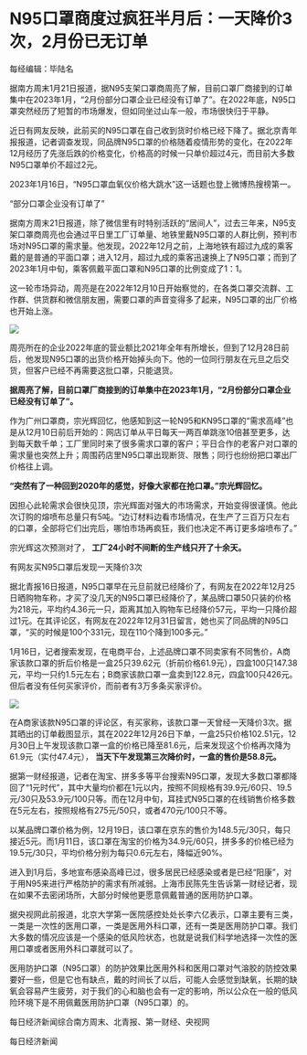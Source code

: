 # N95口罩商度过疯狂半月后：一天降价3次，2月份已无订单

每经编辑：毕陆名

据南方周末1月21日报道，据N95支架口罩商周亮了解，目前口罩厂商接到的订单集中在2023年1月，“2月份部分口罩企业已经没有订单了”。在2022年底，N95口罩突然经历了短暂的市场爆发，但如同坐过山车一般，市场很快归于平静。

近日有网友反映，此前买的N95口罩在自己收到货时价格已经下降了。据北京青年报报道，记者调查发现，同品牌N95口罩的价格随着疫情形势的变化，在2022年12月经历了先涨后跌的价格变化，价格高的时候一只单价超过4元，而目前大多数N95口罩单价不超过2元。

2023年1月16日，“N95口罩血氧仪价格大跳水”这一话题也登上微博热搜榜第一。

“部分口罩企业没有订单了”

据南方周末21日报道，除了微信里有时特别活跃的“居间人”，过去三年来，N95支架口罩商周亮也会通过平日里工厂订单量、地铁里戴N95口罩的人群比例，预判市场对N95口罩的需求量。他发现，2022年12月之前，上海地铁有超过九成的乘客戴的是普通的平面口罩；进入12月，超过九成的乘客迅速换上了N95口罩；而到了2023年1月中旬，乘客佩戴平面口罩和N95口罩的比例变成了1：1。

这一轮市场异动，周亮是在2022年12月10日开始察觉的，在各类口罩交流群、工作群、供货群和微信朋友圈，需要口罩的声音变得多了起来，N95口罩的出厂价格也开始上涨。

![](https://inews.gtimg.com/newsapp_bt/0/15449920834/1000)

周亮所在的企业2022年底的营业额比2021年全年有所增长，但到了12月28日前后，他发现N95口罩的出货价格开始掉头向下。他的一位同行朋友在元旦之后交货，但客户已经不再需要这批口罩，只能退货。

**据周亮了解，目前口罩厂商接到的订单集中在2023年1月，“2月份部分口罩企业已经没有订单了”。**

作为广州口罩商，宗光辉回忆，他感知到这一轮N95和KN95口罩的“需求高峰”也是从12月10日前后开始的：网店订单从平日每天一两百单跳涨10倍甚至更多，达到每天数千单；工厂里同时来了很多需求口罩的客户；平日合作的老客户对口罩的需求量也突然上升；周围药店里N95口罩出现断货、限售；同行也纷纷把口罩出厂价格往上调。

**“突然有了一种回到2020年的感觉，好像大家都在抢口罩。”宗光辉回忆。**

因担心此轮需求会很快见顶，宗光辉面对强大的市场需求，开始变得很谨慎。他此次订购的熔喷布总量只有5吨。“边订材料边看市场情况，在生产了三百万只左右的口罩，全部将它们出完后，哪怕市场再疯狂，我们也决定不再订更多熔喷布了。”

宗光辉这次预测对了， **工厂24小时不间断的生产线只开了十余天。**

有网友买N95口罩后发现一天降价3次

据北青报16日报道，N95口罩早在元旦前就已经降价了，有网友在2022年12月25日晒购物车称，才买了没几天的N95口罩已经降价了，某品牌口罩50只装的价格为218元，平均约4.36元一只，距离其加入购物车已经降价57元，平均一只降价超过1元。在其评论区，有网友在2022年12月31日留言，她也买了同品牌的N95口罩，“买的时候是100个331元，现在110个降到100多元。”

1月16日，记者搜索发现，在电商平台，上述品牌口罩不同卖家有不同售价，A商家该款口罩的折后价格是一盒25只39.62元（折前价格61.9元），四盒100只147.38元，平均一只约1.5元左右；B商家该款口罩一盒卖到122.8元，四盒100只426元。但后者没有任何买家评价，而前者有3万多条买家评价。

![](https://inews.gtimg.com/newsapp_bt/0/15622664280/1000)

在A商家该款N95口罩的评论区，有买家称，该款口罩一天曾经一天降价3次。据其晒出的订单截图显示，其在2022年12月26日下单，一盒25只价格102.51元，12月30日上午发现该款口罩一盒的价格已降至81.6元，后来发现这个价格再次降为61.9元（实付47.4元），
**当天下午发现第三次降价时，一盒的售价是58.8元。**

据第一财经报道，记者在淘宝、拼多多等平台搜索N95口罩，发现大多数口罩都降回了“1元时代”，其中大量均价都在1元以内，按照不同规格有39.9元/60只、19.5元/30只及53.9元/100只等。而在12月中旬，耳挂式N95口罩的在线销售价格多数在5元左右，按照规格有275元/50只，或者470元/100只不等。

以某品牌口罩价格为例，12月19日，该口罩在京东的售价为148.5元/30只，每只接近5元。而1月11日，该口罩在淘宝的价格为34.9元/60只，拼多多的价格已经为19.5元/30只，平均价格分别为每只0.6元左右，降幅近90%。

进入到1月后，多地宣布感染高峰已过，很多居民已经感染或者是已经“阳康”，对于用N95来进行严格防护的需求有所减弱。上海市民陈先生告诉第一财经记者，现在如果不去密闭场所，大部分时候他更愿意佩戴普通的医用防护口罩。

据央视网此前报道，北京大学第一医院感控处处长李六亿表示，口罩主要有三类，一类是一次性的医用口罩，一类是医用外科口罩，还有一类是医用防护口罩。我们大多数的情况应该是一个感染的低风险状态，也就是说我们科学地选择一次性的医用口罩或者医用外科口罩就可以了。

医用防护口罩（N95口罩）的防护效果比医用外科和医用口罩对气溶胶的防控效果要好一些，但是它也有缺点，戴的时间长了以后，可能人会感觉到缺氧，长期的缺氧会容易产生疲劳，对于我们的心和脑也会有一定的影响，所以公众在一般的低风险环境下是不用佩戴医用防护口罩（N95口罩）的。

每日经济新闻综合南方周末、北青报、第一财经、央视网

每日经济新闻

